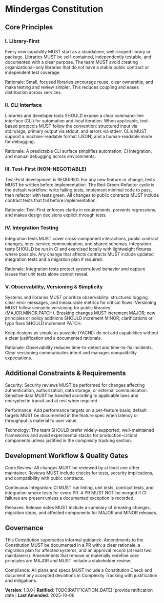 <!--
Sync Impact Report
- Version change: <none> -> 1.0.0
- Modified principles: none (template filled)
- Added sections: none
- Removed sections: none
- Templates checked: .specify/templates/plan-template.md (✅), .specify/templates/spec-template.md (✅), .specify/templates/tasks-template.md (✅), .specify/templates/agent-file-template.md (✅)
- Files requiring manual follow-up: none identified
- Deferred placeholders: RATIFICATION_DATE (TODO)
-->

# Mindergas Constitution
<!-- Project identity derived from repository folder name `mindergas`. -->

## Core Principles

### I. Library-First
Every new capability MUST start as a standalone, well-scoped library or package. Libraries
MUST be self-contained, independently testable, and documented with a clear purpose. The
team MUST avoid creating organizational-only libraries that do not have a stable public
contract or independent test coverage.

Rationale: Small, focused libraries encourage reuse, clear ownership, and make testing
and review simpler. This reduces coupling and eases distribution across services.

### II. CLI Interface
Libraries and developer tools SHOULD expose a clear command-line interface (CLI) for
automation and local iteration. When applicable, text-based protocols MUST follow the
convention: structured input via stdin/args, primary output via stdout, and errors via
stderr. CLIs MUST support a machine-readable format (JSON) and a human-readable mode
for debugging.

Rationale: A predictable CLI surface simplifies automation, CI integration, and manual
debugging across environments.

### III. Test-First (NON-NEGOTIABLE)
Test-First development is REQUIRED. For any new feature or change, tests MUST be
written before implementation. The Red-Green-Refactor cycle is the default workflow:
write failing tests, implement minimal code to pass, then refactor with tests green. All
changes to public contracts MUST include contract tests that fail before implementation.

Rationale: Test-First enforces clarity in requirements, prevents regressions, and makes
design decisions explicit through tests.

### IV. Integration Testing
Integration tests MUST cover cross-component interactions, public contract changes,
inter-service communication, and shared schemas. Integration tests SHOULD be run in CI
and exercised locally with lightweight fixtures where possible. Any change that affects
contracts MUST include updated integration tests and a migration plan if required.

Rationale: Integration tests protect system-level behavior and capture issues that unit
tests alone cannot reveal.

### V. Observability, Versioning & Simplicity
Systems and libraries MUST prioritize observability: structured logging, clear error
messages, and measurable metrics for critical flows. Versioning MUST follow semantic
versioning for public libraries (MAJOR.MINOR.PATCH). Breaking changes MUST increment
MAJOR; new principles or policy additions SHOULD increment MINOR; clarifications or
typo fixes SHOULD increment PATCH.

Keep designs as simple as possible (YAGNI): do not add capabilities without a clear
justification and a documented rationale.

Rationale: Observability reduces time-to-detect and time-to-fix incidents. Clear
versioning communicates intent and manages compatibility expectations.

## Additional Constraints & Requirements

Security: Security reviews MUST be performed for changes affecting authentication,
authorization, data storage, or external communication. Sensitive data MUST be handled
according to applicable laws and encrypted in transit and at rest when required.

Performance: Add performance targets on a per-feature basis; default targets MUST be
documented in the feature spec when latency or throughput is material to user value.

Technology: The team SHOULD prefer widely-supported, well-maintained frameworks and
avoid experimental stacks for production-critical components unless justified in the
complexity tracking section.

## Development Workflow & Quality Gates

Code Review: All changes MUST be reviewed by at least one other maintainer. Reviews
MUST include checks for tests, security implications, and compatibility with public
contracts.

Continuous Integration: CI MUST run linting, unit tests, contract tests, and
integration smoke tests for every PR. A PR MUST NOT be merged if CI failures are
present unless a documented exception is recorded.

Releases: Release notes MUST include a summary of breaking changes, migration steps,
and affected components for MAJOR and MINOR releases.

## Governance

This Constitution supersedes informal guidance. Amendments to the Constitution MUST be
documented in a PR with: a clear rationale, a migration plan for affected systems, and
an approval record (at least two maintainers). Amendments that remove or materially
redefine core principles are MAJOR and MUST include a stakeholder review.

Compliance: All plans and specs MUST include a Constitution Check and document any
accepted deviations in Complexity Tracking with justification and mitigations.

**Version**: 1.0.0 | **Ratified**: TODO(RATIFICATION_DATE): provide ratification date | **Last Amended**: 2025-10-06